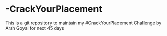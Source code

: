 # -CrackYourPlacement

This is a git repository to maintain my #CrackYourPlacement Challenge by Arsh Goyal for next 45 days
